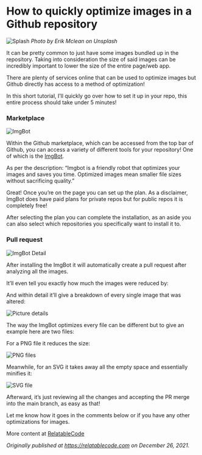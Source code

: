 # How to quickly optimize images in a Github repository

![Splash](https://cdn.hashnode.com/res/hashnode/image/upload/v1640538016259/Jfo2-WPTS.jpeg)
_Photo by Erik Mclean on Unsplash_

It can be pretty common to just have some images bundled up in the repository. Taking into consideration the size of said images can be incredibly important to lower the size of the entire page/web app.

There are plenty of services online that can be used to optimize images but Github directly has access to a method of optimization!

In this short tutorial, I’ll quickly go over how to set it up in your repo, this entire process should take under 5 minutes!

### Marketplace

![ImgBot](https://cdn.hashnode.com/res/hashnode/image/upload/v1640538017877/wNlvyPJwh.png)

Within the Github marketplace, which can be accessed from the top bar of Github, you can access a variety of different tools for your repository! One of which is the [ImgBot](https://github.com/marketplace/imgbot).

As per the description: “Imgbot is a friendly robot that optimizes your images and saves you time. Optimized images mean smaller file sizes without sacrificing quality.”

Great! Once you’re on the page you can set up the plan. As a disclaimer, ImgBot does have paid plans for private repos but for public repos it is completely free!

After selecting the plan you can complete the installation, as an aside you can also select which repositories you specifically want to install it to.

### Pull request

![ImgBot Detail](https://cdn.hashnode.com/res/hashnode/image/upload/v1640538019531/tkoQ1d7Ku.png)

After installing the ImgBot it will automatically create a pull request after analyzing all the images.

It’ll even tell you exactly how much the images were reduced by:

And within detail it’ll give a breakdown of every single image that was altered:

![Picture details](https://cdn.hashnode.com/res/hashnode/image/upload/v1640538021221/hEzOkcVU4.png)

The way the ImgBot optimizes every file can be different but to give an example here are two files:

For a PNG file it reduces the size:

![PNG files](https://cdn.hashnode.com/res/hashnode/image/upload/v1640538022622/d0oocn1aE.png)

Meanwhile, for an SVG it takes away all the empty space and essentially minifies it:

![SVG file](https://cdn.hashnode.com/res/hashnode/image/upload/v1640538024300/zDyzDDSPZ.png)

Afterward, it’s just reviewing all the changes and accepting the PR merge into the main branch, as easy as that!

Let me know how it goes in the comments below or if you have any other optimizations for images.

More content at [RelatableCode](https://relatablecode.com)

_Originally published at_ [_https://relatablecode.com_](https://relatablecode.com/how-to-quickly-optimize-images-in-a-github-repository/) _on December 26, 2021._